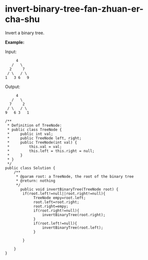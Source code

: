 # invert-binary-tree-fan-zhuan-er-cha-shu

Invert a binary tree.

**Example:**

Input:

```text
     4
   /   \
  2     7
 / \   / \
1   3 6   9
```

Output:

```text
     4
   /   \
  7     2
 / \   / \
9   6 3   1
```

```text
/**
 * Definition of TreeNode:
 * public class TreeNode {
 *     public int val;
 *     public TreeNode left, right;
 *     public TreeNode(int val) {
 *         this.val = val;
 *         this.left = this.right = null;
 *     }
 * }
 */
public class Solution {
    /**
     * @param root: a TreeNode, the root of the binary tree
     * @return: nothing
     */
       public void invertBinaryTree(TreeNode root) {
        if(root.left!=null||root.right!=null){
             TreeNode empy=root.left;
             root.left=root.right;
             root.right=empy;
             if(root.right!=null){
                 invertBinaryTree(root.right);
             }
             if(root.left!=null){
                 invertBinaryTree(root.left);
             }

        }

    }
}
```

![](data:image/gif;base64,R0lGODlhAQABAPABAP///wAAACH5BAEKAAAALAAAAAABAAEAAAICRAEAOw==)

